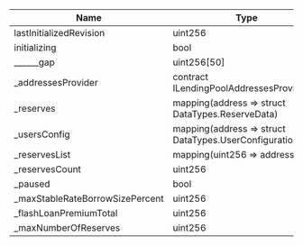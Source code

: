 | Name                            | Type                                                      | Slot | Offset | Bytes | Contract                                                                                       |
|---------------------------------|-----------------------------------------------------------|------|--------|-------|------------------------------------------------------------------------------------------------|
| lastInitializedRevision         | uint256                                                   | 0    | 0      | 32    | src/contracts/v2AmmPool/LendingPool/contracts/protocol/lendingpool/LendingPool.sol:LendingPool |
| initializing                    | bool                                                      | 1    | 0      | 1     | src/contracts/v2AmmPool/LendingPool/contracts/protocol/lendingpool/LendingPool.sol:LendingPool |
| ______gap                       | uint256[50]                                               | 2    | 0      | 1600  | src/contracts/v2AmmPool/LendingPool/contracts/protocol/lendingpool/LendingPool.sol:LendingPool |
| _addressesProvider              | contract ILendingPoolAddressesProvider                    | 52   | 0      | 20    | src/contracts/v2AmmPool/LendingPool/contracts/protocol/lendingpool/LendingPool.sol:LendingPool |
| _reserves                       | mapping(address => struct DataTypes.ReserveData)          | 53   | 0      | 32    | src/contracts/v2AmmPool/LendingPool/contracts/protocol/lendingpool/LendingPool.sol:LendingPool |
| _usersConfig                    | mapping(address => struct DataTypes.UserConfigurationMap) | 54   | 0      | 32    | src/contracts/v2AmmPool/LendingPool/contracts/protocol/lendingpool/LendingPool.sol:LendingPool |
| _reservesList                   | mapping(uint256 => address)                               | 55   | 0      | 32    | src/contracts/v2AmmPool/LendingPool/contracts/protocol/lendingpool/LendingPool.sol:LendingPool |
| _reservesCount                  | uint256                                                   | 56   | 0      | 32    | src/contracts/v2AmmPool/LendingPool/contracts/protocol/lendingpool/LendingPool.sol:LendingPool |
| _paused                         | bool                                                      | 57   | 0      | 1     | src/contracts/v2AmmPool/LendingPool/contracts/protocol/lendingpool/LendingPool.sol:LendingPool |
| _maxStableRateBorrowSizePercent | uint256                                                   | 58   | 0      | 32    | src/contracts/v2AmmPool/LendingPool/contracts/protocol/lendingpool/LendingPool.sol:LendingPool |
| _flashLoanPremiumTotal          | uint256                                                   | 59   | 0      | 32    | src/contracts/v2AmmPool/LendingPool/contracts/protocol/lendingpool/LendingPool.sol:LendingPool |
| _maxNumberOfReserves            | uint256                                                   | 60   | 0      | 32    | src/contracts/v2AmmPool/LendingPool/contracts/protocol/lendingpool/LendingPool.sol:LendingPool |
